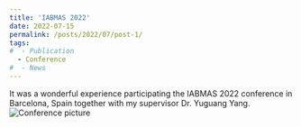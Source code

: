 ```yaml
---
title: 'IABMAS 2022'
date: 2022-07-15
permalink: /posts/2022/07/post-1/
tags:
#  - Publication
  - Conference
#  - News
---
```


It was a wonderful experience participating the IABMAS 2022 conference in Barcelona, Spain together with my supervisor Dr. Yuguang Yang.  
![Conference picture](/cd/images/IABMAS%2022.jpg)
